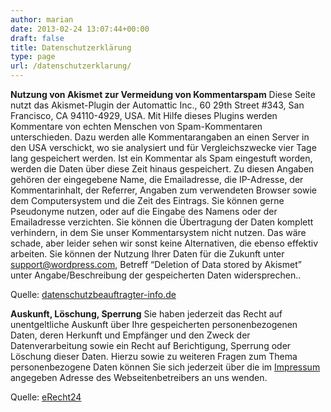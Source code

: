 ```yaml
---
author: marian
date: 2013-02-24 13:07:44+00:00
draft: false
title: Datenschutzerklärung
type: page
url: /datenschutzerklarung/
---
```


**Nutzung von Akismet zur Vermeidung von Kommentarspam**
Diese Seite nutzt das Akismet-Plugin der Automattic Inc., 60 29th Street #343, San Francisco, CA 94110-4929, USA. Mit Hilfe dieses Plugins werden Kommentare von echten Menschen von Spam-Kommentaren unterschieden. Dazu werden alle Kommentarangaben an einen Server in den USA verschickt, wo sie analysiert und für Vergleichszwecke vier Tage lang gespeichert werden. Ist ein Kommentar als Spam eingestuft worden, werden die Daten über diese Zeit hinaus gespeichert. Zu diesen Angaben gehören der eingegebene Name, die Emailadresse, die IP-Adresse, der Kommentarinhalt, der Referrer, Angaben zum verwendeten Browser sowie dem Computersystem und die Zeit des Eintrags. Sie können gerne Pseudonyme nutzen, oder auf die Eingabe des Namens oder der Emailadresse verzichten. Sie können die Übertragung der Daten komplett verhindern, in dem Sie unser Kommentarsystem nicht nutzen. Das wäre schade, aber leider sehen wir sonst keine Alternativen, die ebenso effektiv arbeiten. Sie können der Nutzung Ihrer Daten für die Zukunft unter support@wordpress.com, Betreff “Deletion of Data stored by Akismet” unter Angabe/Beschreibung der gespeicherten Daten widersprechen..

Quelle: [datenschutzbeauftragter-info.de](http:/https://www.datenschutzbeauftragter-info.de/fachbeitraege/)

**Auskunft, Löschung, Sperrung**
Sie haben jederzeit das Recht auf unentgeltliche Auskunft über Ihre gespeicherten personenbezogenen Daten, deren Herkunft und Empfänger und den Zweck der Datenverarbeitung sowie ein Recht auf Berichtigung, Sperrung oder Löschung dieser Daten. Hierzu sowie zu weiteren Fragen zum Thema personenbezogene Daten können Sie sich jederzeit über die im [Impressum](/kontakt/impressum/) angegeben Adresse des Webseitenbetreibers an uns wenden.

Quelle: [eRecht24](http:/https://www.e-recht24.de/muster-disclaimer.html)
